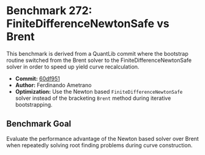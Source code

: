 # Benchmark 272: FiniteDifferenceNewtonSafe vs Brent

This benchmark is derived from a QuantLib commit where the bootstrap routine switched from the Brent solver to the FiniteDifferenceNewtonSafe solver in order to speed up yield curve recalculation.

- **Commit:** [60df951](https://github.com/lballabio/QuantLib/commit/60df95161a08e0a04a91d88e377762f0f733f772)
- **Author:** Ferdinando Ametrano
- **Optimization:** Use the Newton based `FiniteDifferenceNewtonSafe` solver instead of the bracketing `Brent` method during iterative bootstrapping.

## Benchmark Goal

Evaluate the performance advantage of the Newton based solver over Brent when repeatedly solving root finding problems during curve construction.
